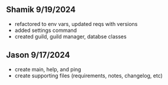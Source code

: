 ## Shamik 9/19/2024

-   refactored to env vars, updated reqs with versions
-   added settings command
-   created guild, guild manager, databse classes

## Jason 9/17/2024

-   create main, help, and ping
-   create supporting files (requirements, notes, changelog, etc)

